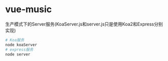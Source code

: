 # vue-music
生产模式下的Server服务(KoaServer.js和server.js只是使用Koa2和Express分别实现)
```bash
# Koa服务
node koaServer
# express服务
node server
```
